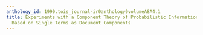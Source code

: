 ```yaml
---
anthology_id: 1990.tois_journal-ir0anthology0volumeA8A4.1
title: Experiments with a Component Theory of Probabilistic Information Retrieval
  Based on Single Terms as Document Components
---
```

